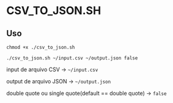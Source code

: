 # CSV_TO_JSON.SH

## Uso
```shell
chmod +x ./csv_to_json.sh
```

```shell
./csv_to_json.sh ~/input.csv ~/output.json false
```

input de arquivo CSV -> `~/input.csv`

output de arquivo JSON -> `~/output.json`

double quote ou single quote(default == double quote) -> `false`
